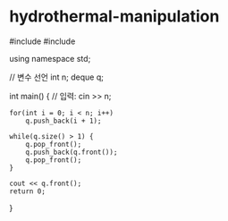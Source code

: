 # hydrothermal-manipulation

#include <iostream>
#include <deque>

using namespace std;

// 변수 선언
int n;
deque<int> q;  

int main() {
    // 입력:
    cin >> n;

    for(int i = 0; i < n; i++)
        q.push_back(i + 1);

    while(q.size() > 1) {
        q.pop_front();
        q.push_back(q.front());
        q.pop_front();
    }
    
    cout << q.front();
    return 0;
}
